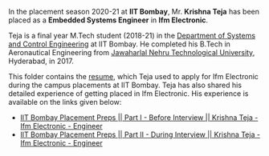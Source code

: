 In the placement season 2020-21 at **IIT Bombay**, Mr. **Krishna Teja** has been placed as a **Embedded Systems Engineer** in **Ifm Electronic**. 

Teja is a final year M.Tech student (2018-21) in the [Department of Systems and Control Engineering](https://www.sc.iitb.ac.in/) at IIT Bombay. He completed his B.Tech in Aeronautical Engineering from [Jawaharlal Nehru Technological University](https://jntuh.ac.in/), Hyderabad, in 2017. 

This folder contains the [resume](Krishna_Teja_MTech_SysCon_Ifm.pdf), which Teja used to apply for Ifm Electronic during the campus placements at IIT Bombay. Teja has also shared his detailed experience of getting placed in Ifm Electronic. His experience is available on the links given below:

* [IIT Bombay Placement Preps || Part I - Before Interview || Krishna Teja - Ifm Electronic - Engineer](https://youtu.be/hWc3eqni1fw)
* [IIT Bombay Placement Preps || Part II - During Interview || Krishna Teja - Ifm Electronic - Engineer](https://youtu.be/3pUWD89hmtc)

